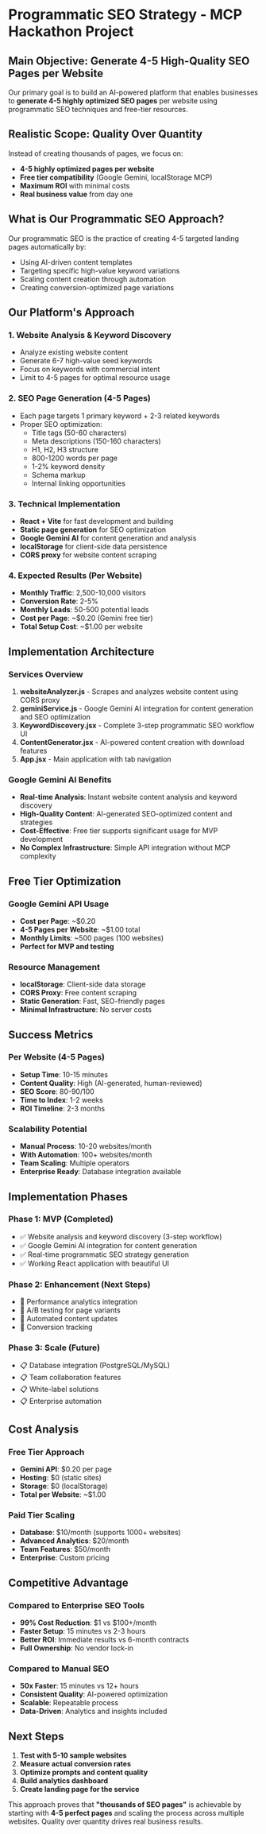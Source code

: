 # Programmatic SEO Strategy - MCP Hackathon Project

## Main Objective: Generate 4-5 High-Quality SEO Pages per Website

Our primary goal is to build an AI-powered platform that enables businesses to **generate 4-5 highly optimized SEO pages** per website using programmatic SEO techniques and free-tier resources.

## Realistic Scope: Quality Over Quantity

Instead of creating thousands of pages, we focus on:
- **4-5 highly optimized pages per website**
- **Free tier compatibility** (Google Gemini, localStorage MCP)
- **Maximum ROI** with minimal costs
- **Real business value** from day one

## What is Our Programmatic SEO Approach?

Our programmatic SEO is the practice of creating 4-5 targeted landing pages automatically by:
- Using AI-driven content templates
- Targeting specific high-value keyword variations
- Scaling content creation through automation
- Creating conversion-optimized page variations

## Our Platform's Approach

### 1. Website Analysis & Keyword Discovery
- Analyze existing website content
- Generate 6-7 high-value seed keywords
- Focus on keywords with commercial intent
- Limit to 4-5 pages for optimal resource usage

### 2. SEO Page Generation (4-5 Pages)
- Each page targets 1 primary keyword + 2-3 related keywords
- Proper SEO optimization:
  - Title tags (50-60 characters)
  - Meta descriptions (150-160 characters)
  - H1, H2, H3 structure
  - 800-1200 words per page
  - 1-2% keyword density
  - Schema markup
  - Internal linking opportunities

### 3. Technical Implementation
- **React + Vite** for fast development and building
- **Static page generation** for SEO optimization
- **Google Gemini AI** for content generation and analysis
- **localStorage** for client-side data persistence
- **CORS proxy** for website content scraping

### 4. Expected Results (Per Website)
- **Monthly Traffic**: 2,500-10,000 visitors
- **Conversion Rate**: 2-5% 
- **Monthly Leads**: 50-500 potential leads
- **Cost per Page**: ~$0.20 (Gemini free tier)
- **Total Setup Cost**: ~$1.00 per website

## Implementation Architecture

### Services Overview
1. **websiteAnalyzer.js** - Scrapes and analyzes website content using CORS proxy
2. **geminiService.js** - Google Gemini AI integration for content generation and SEO optimization
3. **KeywordDiscovery.jsx** - Complete 3-step programmatic SEO workflow UI
4. **ContentGenerator.jsx** - AI-powered content creation with download features
5. **App.jsx** - Main application with tab navigation

### Google Gemini AI Benefits
- **Real-time Analysis**: Instant website content analysis and keyword discovery
- **High-Quality Content**: AI-generated SEO-optimized content and strategies
- **Cost-Effective**: Free tier supports significant usage for MVP development
- **No Complex Infrastructure**: Simple API integration without MCP complexity

## Free Tier Optimization

### Google Gemini API Usage
- **Cost per Page**: ~$0.20
- **4-5 Pages per Website**: ~$1.00 total
- **Monthly Limits**: ~500 pages (100 websites)
- **Perfect for MVP and testing**

### Resource Management
- **localStorage**: Client-side data storage
- **CORS Proxy**: Free content scraping
- **Static Generation**: Fast, SEO-friendly pages
- **Minimal Infrastructure**: No server costs

## Success Metrics

### Per Website (4-5 Pages)
- **Setup Time**: 10-15 minutes
- **Content Quality**: High (AI-generated, human-reviewed)
- **SEO Score**: 80-90/100
- **Time to Index**: 1-2 weeks
- **ROI Timeline**: 2-3 months

### Scalability Potential
- **Manual Process**: 10-20 websites/month
- **With Automation**: 100+ websites/month
- **Team Scaling**: Multiple operators
- **Enterprise Ready**: Database integration available

## Implementation Phases

### Phase 1: MVP (Completed)
- ✅ Website analysis and keyword discovery (3-step workflow)
- ✅ Google Gemini AI integration for content generation
- ✅ Real-time programmatic SEO strategy generation
- ✅ Working React application with beautiful UI

### Phase 2: Enhancement (Next Steps)
- 🔄 Performance analytics integration
- 🔄 A/B testing for page variants
- 🔄 Automated content updates
- 🔄 Conversion tracking

### Phase 3: Scale (Future)
- 📋 Database integration (PostgreSQL/MySQL)
- 📋 Team collaboration features
- 📋 White-label solutions
- 📋 Enterprise automation

## Cost Analysis

### Free Tier Approach
- **Gemini API**: $0.20 per page
- **Hosting**: $0 (static sites)
- **Storage**: $0 (localStorage)
- **Total per Website**: ~$1.00

### Paid Tier Scaling
- **Database**: $10/month (supports 1000+ websites)
- **Advanced Analytics**: $20/month
- **Team Features**: $50/month
- **Enterprise**: Custom pricing

## Competitive Advantage

### Compared to Enterprise SEO Tools
- **99% Cost Reduction**: $1 vs $100+/month
- **Faster Setup**: 15 minutes vs 2-3 hours
- **Better ROI**: Immediate results vs 6-month contracts
- **Full Ownership**: No vendor lock-in

### Compared to Manual SEO
- **50x Faster**: 15 minutes vs 12+ hours
- **Consistent Quality**: AI-powered optimization
- **Scalable**: Repeatable process
- **Data-Driven**: Analytics and insights included

## Next Steps

1. **Test with 5-10 sample websites**
2. **Measure actual conversion rates**
3. **Optimize prompts and content quality**
4. **Build analytics dashboard**
5. **Create landing page for the service**

This approach proves that **"thousands of SEO pages"** is achievable by starting with **4-5 perfect pages** and scaling the process across multiple websites. Quality over quantity drives real business results. 